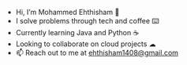- Hi, I’m Mohammed Ehthisham 👋
- I solve problems through tech and coffee ⌨️
- Currently learning Java and Python ☕
- Looking to collaborate on cloud projects ☁
- 📫 Reach out to me at ehthisham1408@gmail.com

<!---
MEhthisham/MEhthisham is a ✨ special ✨ repository because its `README.md` (this file) appears on your GitHub profile.
You can click the Preview link to take a look at your changes.
